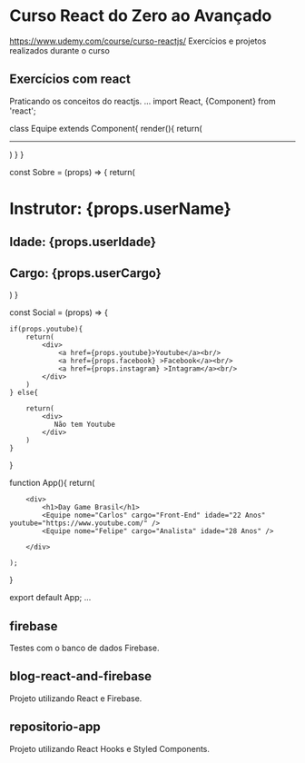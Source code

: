 # Curso React do Zero ao Avançado 
https://www.udemy.com/course/curso-reactjs/
Exercícios e projetos realizados durante o curso<br/>

## Exercícios com react
Praticando os conceitos do reactjs.
...
import React, {Component} from 'react';


class Equipe extends Component{
    render(){
        return(
            <div>
                <Sobre userName={this.props.nome} userCargo={this.props.cargo} userIdade={this.props.idade} />
                <Social youtube={this.props.youtube} />
                <hr />
            </div>
        )
    }
}



const Sobre = (props) => {
    return(
        <div>
            <h1>Instrutor: {props.userName}</h1>
            <h2>Idade: {props.userIdade}</h2>
            <h2>Cargo: {props.userCargo}</h2>
        </div>
    )
}

const Social = (props) => {

    if(props.youtube){
        return(
            <div>
                <a href={props.youtube}>Youtube</a><br/>
                <a href={props.facebook} >Facebook</a><br/>
                <a href={props.instagram} >Intagram</a><br/>
            </div>
        )
    } else{ 

        return(
            <div>
               Não tem Youtube
            </div>
        )
    }

}

function App(){
    return(
 
        <div>
            <h1>Day Game Brasil</h1>
            <Equipe nome="Carlos" cargo="Front-End" idade="22 Anos" youtube="https://www.youtube.com/" />
            <Equipe nome="Felipe" cargo="Analista" idade="28 Anos" />

        </div>
 
    );
}

export default App;
...

## firebase
Testes com o banco de dados Firebase.

## blog-react-and-firebase
Projeto utilizando React e Firebase.

## repositorio-app
Projeto utilizando React Hooks e Styled Components.

